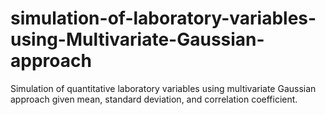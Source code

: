 # simulation-of-laboratory-variables-using-Multivariate-Gaussian-approach
Simulation of quantitative laboratory variables using multivariate Gaussian approach given mean, standard deviation, and correlation coefficient.
